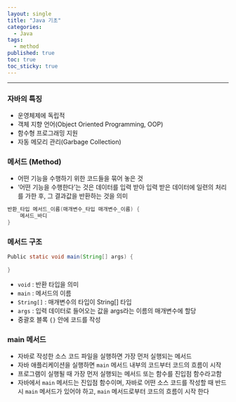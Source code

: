 ```yaml
---
layout: single
title: "Java 기초"
categories:
  - Java
tags:
  - method
published: true
toc: true
toc_sticky: true
---
```

----

### 자바의 특징
- 운영체제에 독립적
- 객체 지향 언어(Object Oriented Programming, OOP)
- 함수형 프로그래밍 지원
- 자동 메모리 관리(Garbage Collection)

### 메서드 (Method)
- 어떤 기능을 수행하기 위한 코드들을 묶어 놓은 것
- ‘어떤 기능을 수행한다’는 것은 데이터를 입력 받아 입력 받은 데이터에 일련의 처리를 가한 후, 그 결과값을 반환하는 것을 의미

```java
반환_타입 메서드_이름(매개변수_타입 매개변수_이름) {
	메서드_바디
}
```

### 메서드 구조

```java
Public static void main(String[] args) {
	
}
```

-   `void` : 반환 타입을 의미
-   `main` : 메서드의 이름
-   `String[]` : 매개변수의 타입이 String[] 타입
-   `args` : 입력 데이터로 들어오는 값을 args라는 이름의 매개변수에 할당
-   중괄호 블록 `{}` 안에 코드를 작성

###  main 메서드
- 자바로 작성한 소스 코드 파일을 실행하면 가장 먼저 실행되는 메서드
- 자바 애플리케이션을 실행하면 `main` 메서드 내부의 코드부터 코드의 흐름이 시작
- 프로그램이 실행될 때 가장 먼저 실행되는 메서드 또는 함수를 진입점 함수라고함
- 자바에서 `main` 메서드는 진입점 함수이며, 자바로 어떤 소스 코드를 작성할 때 반드시 `main` 메서드가 있어야 하고, `main` 메서드로부터 코드의 흐름이 시작 한다